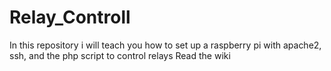 # Relay_Controll
In this repository i will teach you how to set up a raspberry pi with apache2, ssh, and the php script to control relays
 Read the wiki
 
